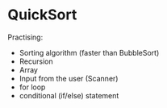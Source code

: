 # QuickSort

Practising:
- Sorting algorithm (faster than BubbleSort)
- Recursion
- Array
- Input from the user (Scanner)
- for loop
- conditional (if/else) statement
